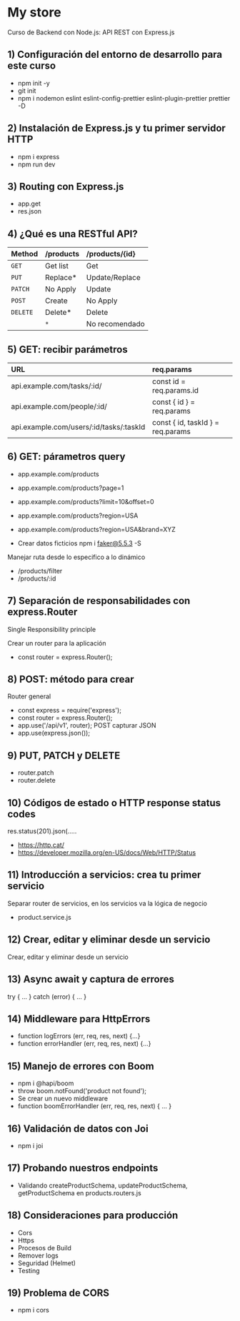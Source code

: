 # My store

Curso de Backend con Node.js: API REST con Express.js


## 1) Configuración del entorno de desarrollo para este curso

- npm init -y
- git init
- npm i nodemon eslint eslint-config-prettier eslint-plugin-prettier prettier -D

## 2) Instalación de Express.js y tu primer servidor HTTP

- npm i express
- npm run dev

## 3) Routing con Express.js

- app.get
- res.json

## 4) ¿Qué es una RESTful API?

| Method    | /products | /products/{id}                |
| :-------- | :-------- | :---------------------------- |
| `GET`     | Get list  | Get                           |
| `PUT`     | Replace*  | Update/Replace                |
| `PATCH`   | No Apply  | Update                        |
| `POST`    | Create    | No Apply                      |
| `DELETE`  | Delete*   | Delete                        |
|           | `*`       | No recomendado                |

## 5) GET: recibir parámetros

| URL                                     | req.params                        |
| :--------                               | :-------------------------------- |
| api.example.com/tasks/:id/              | const id = req.params.id          |
| api.example.com/people/:id/             | const { id } = req.params         |
| api.example.com/users/:id/tasks/:taskId | const { id, taskId } = req.params |

## 6) GET: párametros query

- app.example.com/products
- app.example.com/products?page=1
- app.example.com/products?limit=10&offset=0
- app.example.com/products?region=USA
- app.example.com/products?region=USA&brand=XYZ

- Crear datos ficticios npm i faker@5.5.3 -S

Manejar ruta desde lo especifico a lo dinámico
- /products/filter
- /products/:id

## 7) Separación de responsabilidades con express.Router

Single Responsibility principle

Crear un router para la aplicación
- const router = express.Router();

## 8) POST: método para crear

Router general
- const express = require('express');
- const router = express.Router();
- app.use('/api/v1', router);
POST capturar JSON
- app.use(express.json());

## 9) PUT, PATCH y DELETE
- router.patch
- router.delete

## 10) Códigos de estado o HTTP response status codes
res.status(201).json(.....
- https://http.cat/
- https://developer.mozilla.org/en-US/docs/Web/HTTP/Status

## 11) Introducción a servicios: crea tu primer servicio
Separar router de servicios, en los servicios va la lógica de negocio
- product.service.js

## 12) Crear, editar y eliminar desde un servicio

Crear, editar y eliminar desde un servicio

## 13) Async await y captura de errores
try {
  ...
} catch (error) {
  ...
}

## 14) Middleware para HttpErrors

- function logErrors (err, req, res, next) {...}
- function errorHandler (err, req, res, next) {...}

## 15) Manejo de errores con Boom
- npm i @hapi/boom
- throw boom.notFound('product not found');
- Se crear un nuevo middleware
- function boomErrorHandler (err, req, res, next) { ... }

## 16) Validación de datos con Joi
- npm i joi


## 17) Probando nuestros endpoints
- Validando createProductSchema, updateProductSchema, getProductSchema en products.routers.js

## 18) Consideraciones para producción
- Cors
- Https
- Procesos de Build
- Remover logs
- Seguridad (Helmet)
- Testing

## 19) Problema de CORS
- npm i cors

